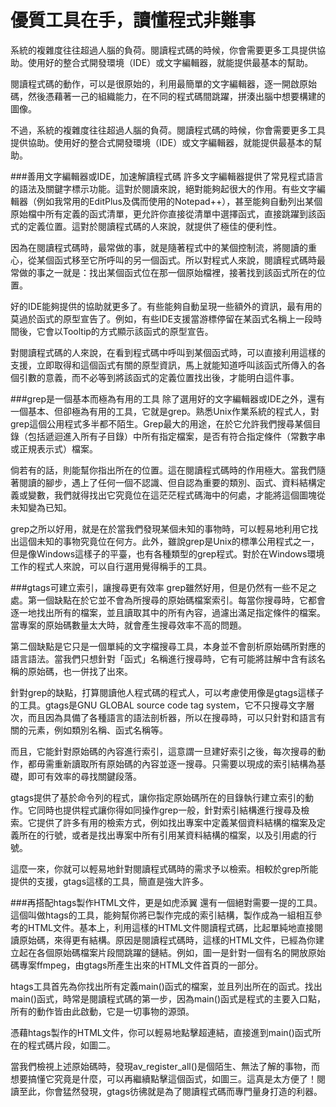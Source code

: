 # 優質工具在手，讀懂程式非難事


系統的複雜度往往超過人腦的負荷。閱讀程式碼的時候，你會需要更多工具提供協助。使用好的整合式開發環境（IDE）或文字編輯器，就能提供最基本的幫助。


閱讀程式碼的動作，可以是很原始的，利用最簡單的文字編輯器，逐一開啟原始碼，然後憑藉著一己的組織能力，在不同的程式碼間跳躍，拼湊出腦中想要構建的圖像。

不過，系統的複雜度往往超過人腦的負荷。閱讀程式碼的時候，你會需要更多工具提供協助。使用好的整合式開發環境（IDE）或文字編輯器，就能提供最基本的幫助。

###善用文字編輯器或IDE，加速解讀程式碼
許多文字編輯器提供了常見程式語言的語法及關鍵字標示功能。這對於閱讀來說，絕對能夠起很大的作用。有些文字編輯器（例如我常用的EditPlus及偶而使用的Notepad++），甚至能夠自動列出某個原始檔中所有定義的函式清單，更允許你直接從清單中選擇函式，直接跳躍到該函式的定義位置。這對於閱讀程式碼的人來說，就提供了極佳的便利性。

因為在閱讀程式碼時，最常做的事，就是隨著程式中的某個控制流，將閱讀的重心，從某個函式移至它所呼叫的另一個函式。所以對程式人來說，閱讀程式碼時最常做的事之一就是：找出某個函式位在那一個原始檔裡，接著找到該函式所在的位置。

好的IDE能夠提供的協助就更多了。有些能夠自動呈現一些額外的資訊，最有用的莫過於函式的原型宣告了。例如，有些IDE支援當游標停留在某函式名稱上一段時間後，它會以Tooltip的方式顯示該函式的原型宣告。

對閱讀程式碼的人來說，在看到程式碼中呼叫到某個函式時，可以直接利用這樣的支援，立即取得和這個函式有關的原型資訊，馬上就能知道呼叫該函式所傳入的各個引數的意義，而不必等到將該函式的定義位置找出後，才能明白這件事。

###grep是一個基本而極為有用的工具
除了選用好的文字編輯器或IDE之外，還有一個基本、但卻極為有用的工具，它就是grep。熟悉Unix作業系統的程式人，對grep這個公用程式多半都不陌生。Grep最大的用途，在於它允許我們搜尋某個目錄（包括遞迴進入所有子目錄）中所有指定檔案，是否有符合指定條件（常數字串或正規表示式）檔案。

倘若有的話，則能幫你指出所在的位置。這在閱讀程式碼時的作用極大。當我們隨著閱讀的腳步，遇上了任何一個不認識、但自認為重要的類別、函式、資料結構定義或變數，我們就得找出它究竟位在這茫茫程式碼海中的何處，才能將這個圖塊從未知變為已知。

grep之所以好用，就是在於當我們發現某個未知的事物時，可以輕易地利用它找出這個未知的事物究竟位在何方。此外，雖說grep是Unix的標準公用程式之一，但是像Windows這樣子的平臺，也有各種類型的grep程式。對於在Windows環境工作的程式人來說，可以自行選用覺得稱手的工具。

###gtags可建立索引，讓搜尋更有效率
grep雖然好用，但是仍然有一些不足之處。第一個缺點在於它並不會為所搜尋的原始碼檔案索引。每當你搜尋時，它都會逐一地找出所有的檔案，並且讀取其中的所有內容，過濾出滿足指定條件的檔案。當專案的原始碼數量太大時，就會產生搜尋效率不高的問題。

第二個缺點是它只是一個單純的文字檔搜尋工具，本身並不會剖析原始碼所對應的語言語法。當我們只想針對「函式」名稱進行搜尋時，它有可能將註解中含有該名稱的原始碼，也一併找了出來。

針對grep的缺點，打算閱讀他人程式碼的程式人，可以考慮使用像是gtags這樣子的工具。gtags是GNU GLOBAL source code tag system，它不只搜尋文字層次，而且因為具備了各種語言的語法剖析器，所以在搜尋時，可以只針對和語言有關的元素，例如類別名稱、函式名稱等。

而且，它能針對原始碼的內容進行索引，這意謂一旦建好索引之後，每次搜尋的動作，都毋需重新讀取所有原始碼的內容並逐一搜尋。只需要以現成的索引結構為基礎，即可有效率的尋找關鍵段落。

gtags提供了基於命令列的程式，讓你指定原始碼所在的目錄執行建立索引的動作。它同時也提供程式讓你得如同操作grep一般，針對索引結構進行搜尋及檢索。它提供了許多有用的檢索方式，例如找出專案中定義某個資料結構的檔案及定義所在的行號，或者是找出專案中所有引用某資料結構的檔案，以及引用處的行號。

這麼一來，你就可以輕易地針對閱讀程式碼時的需求予以檢索。相較於grep所能提供的支援，gtags這樣的工具，簡直是強大許多。

###再搭配htags製作HTML文件，更是如虎添翼
還有一個絕對需要一提的工具。這個叫做htags的工具，能夠幫你將已製作完成的索引結構，製作成為一組相互參考的HTML文件。基本上，利用這樣的HTML文件閱讀程式碼，比起單純地直接閱讀原始碼，來得更有結構。原因是閱讀程式碼時，這樣的HTML文件，已經為你建立起在各個原始碼檔案片段間跳躍的鏈結。例如，圖一是針對一個有名的開放原始碼專案ffmpeg，由gtags所產生出來的HTML文件首頁的一部分。


htags工具首先為你找出所有定義main()函式的檔案，並且列出所在的函式。找出main()函式，時常是閱讀程式碼的第一步，因為main()函式是程式的主要入口點，所有的動作皆由此啟動，它是一切事物的源頭。

憑藉htags製作的HTML文件，你可以輕易地點擊超連結，直接進到main()函式所在的程式碼片段，如圖二。



當我們檢視上述原始碼時，發現av_register_all()是個陌生、無法了解的事物，而想要搞懂它究竟是什麼，可以再繼續點擊這個函式，如圖三。這真是太方便了！閱讀至此，你會猛然發現，gtags彷彿就是為了閱讀程式碼而專門量身打造的利器。

